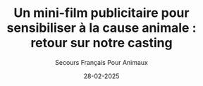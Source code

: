 ---
title: "Un mini-film publicitaire pour sensibiliser à la cause animale : retour sur notre casting"
slug: "cause-animale"
date: "28-02-2025"
author: "Secours Français Pour Animaux"
image: "/Elvis_sensibilisation.webp"
text1: |
  Un projet créatif pour défendre les animaux
  Au Secours Français pour Animaux, nous avons toujours cherché à innover pour sensibiliser le public à la protection animale. Cette fois, nous avons décidé de réaliser un mini-film publicitaire qui mettra en lumière notre mission et l’importance de l’engagement associatif.
  Pour donner vie à ce projet, nous avons organisé un casting d’enfants, afin d’impliquer la jeune génération et transmettre dès le plus jeune âge des valeurs essentielles de respect et d’amour envers les animaux.
text2: |
  Un casting enthousiaste et une sélection prometteuse
  Le 22 février, notre refuge s’est transformé en véritable plateau de casting. 16 enfants étaient inscrits, mais 11 ont finalement répondu présents pour tenter leur chance.
text3: |
  Après une matinée de rencontres et d’essais face caméra, nous avons sélectionné six jeunes talents qui porteront notre message à l’écran :
  🎬 Ayline (5 ans)
  🎬 Anthony (5 ans)
  🎬 Salomé (8 ans)
  🎬 Léane (10 ans)
  🎬 Romane (11 ans)
  🎬 Rose (12 ans)
  Ces jeunes acteurs auront la chance de participer au tournage et d’incarner des rôles mettant en avant le respect et la protection des animaux.
text4: |
  Pourquoi impliquer les enfants dans la protection animale ?
   🦴 Éduquer dès le plus jeune âge : Sensibiliser les enfants permet de créer une génération plus consciente et respectueuse du bien-être animal.
   🐾 Favoriser l’empathie : Travailler sur un projet autour des animaux aide à développer la compassion et le sens des responsabilités.
   📽 Un message plus puissant : L’implication d’enfants dans un film renforce l’impact émotionnel et encourage davantage de familles à s’engager.
text5: |
  Comment soutenir ce projet ?
  Pour mener à bien ce mini-film et lui donner une large visibilité, nous avons besoin de votre soutien !
  - Participez à la diffusion : Une fois le film terminé, partagez-le sur vos réseaux pour toucher un maximum de personnes.
  - Faites un don : Vos contributions nous aideront à financer le matériel et la communication autour du projet.
  - Rejoignez-nous en tant que bénévole : Nous recherchons toujours des passionnés pour nous aider dans nos actions quotidiennes.
text6: |
  Restez connectés pour découvrir le mini-film du Secours Français pour Animaux !
---